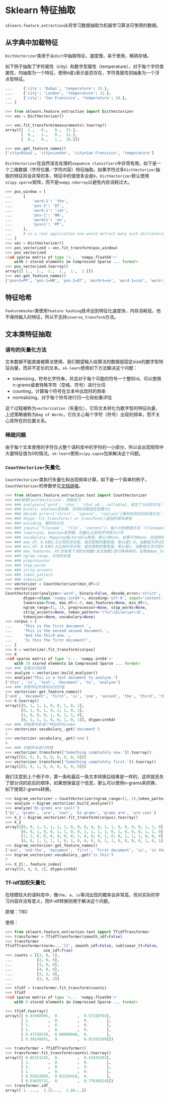 # Sklearn 特征抽取

`sklearn.feature_extraction`从将学习数据抽取为机器学习算法可使用的数据。

## 从字典中加载特征

`DictVectorizer`类用于从`dict`中抽取特征，速度慢，易于使用，稀疏存储。

如下例子抽取了字符属性（city）和数字型属性（temperature），对于每个字符类属性，均抽取为一个特征，使用`0`或`1`表示是否存在，字符类属性则抽象为一个浮点型特征。

```python
...     {'city': 'Dubai', 'temperature': 33.},
...     {'city': 'London', 'temperature': 12.},
...     {'city': 'San Fransisco', 'temperature': 18.},
... ]

>>> from sklearn.feature_extraction import DictVectorizer
>>> vec = DictVectorizer()

>>> vec.fit_transform(measurements).toarray()
array([[  1.,   0.,   0.,  33.],
       [  0.,   1.,   0.,  12.],
       [  0.,   0.,   1.,  18.]])

>>> vec.get_feature_names()
['city=Dubai', 'city=London', 'city=San Fransisco', 'temperature']
```

`DictVectorizer`在自然语言处理的`sequence classifiers`中非常有用，如下是一个二维数据（字符位置／字符内容）特征抽取。如果字符过多`DictVectorizer`抽取的特征将会非常的多，特征中的值很多会是`0`，`DictVectorizer`默认使用`scipy.sparse`矩阵，而不是`numpy.ndarray`以避免内存消耗过大。

```python
>>> pos_window = [
...     {
...         'word-2': 'the',
...         'pos-2': 'DT',
...         'word-1': 'cat',
...         'pos-1': 'NN',
...         'word+1': 'on',
...         'pos+1': 'PP',
...     },
...     # in a real application one would extract many such dictionaries
... ]
>>> vec = DictVectorizer()
>>> pos_vectorized = vec.fit_transform(pos_window)
>>> pos_vectorized                
<1x6 sparse matrix of type '<... 'numpy.float64'>'
    with 6 stored elements in Compressed Sparse ... format>
>>> pos_vectorized.toarray()
array([[ 1.,  1.,  1.,  1.,  1.,  1.]])
>>> vec.get_feature_names()
['pos+1=PP', 'pos-1=NN', 'pos-2=DT', 'word+1=on', 'word-1=cat', 'word-2=the']
```


## 特征哈希

`FeatureHasher`类使用`feature hashing`技术达到特征化速度快，内存消耗低，他不保持输入的特征，所以不支持`inverse_transform`方法。

## 文本类特征抽取

### 语句的矢量化方法

文本数据不能直接被算法使用，我们期望输入给算法的数据是固定size的数字型特征向量，而非不定长的文本。`sk-learn`使用如下方法解决这个问题：

- tokenizing，符号化字符串，并且对于每个可能的符号一个整形id。可以使用n-grams或者特殊字符（空格、符号）进行分词
- counting，计算每个符号在文本中出现时的频率
- normalizing，对于每个符号进行归一化和权重评估

这个过程被称为`vectorization`（矢量化），它将文本转化为数字型的特征向量，上述策略被称为`Bag of Words`，它仅关心每个字符（符号）出现的频率，而不关心其所在的位置关系。

### 稀疏问题

由于每个文本使用的字符仅占整个语料库中的字符的一小部分，所以会出现矩阵中大量特征值为0的情况。`sk-learn`使用`scipy.sapse`包来解决这个问题。

### `CountVectorizer`矢量化

`CountVectorizer`类执行矢量化和出现频率计算，如下是一个简单的例子，`CountVectorizer`的参数参见[文档链接](http://scikit-learn.org/stable/modules/generated/sklearn.feature_extraction.text.CountVectorizer.html#sklearn.feature_extraction.text.CountVectorizer)。

```python
>>> from sklearn.feature_extraction.text import CountVectorizer
>>> ###使用CountVectorizer，参数如下
>>> ### analyzer={'word', 'char', 'char_wb', callable}，规定了分词的方法：word是数字字母；char是n-gram字符分词；char_wb是仅从数字字母中使用n-gram分词；调用函数名则将对每条数据使用该函数进行处理，输出为list
>>> ### binary, boolean型参数，将非0的数值全部置为1
>>> ### decode_error={‘strict’, ‘ignore’, ‘replace’}解码失败后的处理方法：strict表示处理失败后会raise一个UnicodeDecodeError；ignore则会忽略改条的处理
>>> ### dtype：fit_transform() or transform()返回的矩阵类型
>>> ### encoding，解码的方式
>>> ### input={‘filename’, ‘file’, ‘content’}，输入分析数据方式：filename则需要在fit_transform中输入一个文件名list；file则需要在fit_transform中输入python的file类型变量list；content需要在fit_transform中输入string或者bytes的list
>>> ### lowercase, boolean型参数，向量化之前将字符转为小写
>>> ### vocabulary，Mapping或iterable类型，默认为None，如果不为None，则选择其中的key作为矩阵的特征属性。
>>> ### max_df，0.0到1.0之间的浮点型，或无限制的整型值，默认是1.0。当数值为浮点型时，如果(含有某个词的文档数/总文档数)大于max_df的值，那么这个词就不会被用作关键词；当数值为整型时，如果某个词出现的次数超过max_df的值时则不会被用作关键词；当参数中vocabulary值不为None时这个参数无效。
>>> ### min_df，0.0到1.0之间的浮点型，或无限制的整型值，默认是1。当数值为浮点型时，如果(含有某个词的文档数/总文档数)小于min_df的值，那么这个词就不会被用作关键词；当数值为整型时，如果某个词出现的次数小于min_df的值时则不会被用作关键词；当参数中vocabulary值不为None时这个参数无效。
>>> ### max_features，对(含有某个词的文档数/总文档数)进行降序排列，仅取前max_features个，当参数中vocabulary值不为None时这个参数无效。
>>> ### ngram_range，分词的长度
>>> ### preprocessor
>>> ### stop_words
>>> ### strip_accents
>>> ### token_pattern
>>> ### tokenizer
>>> vectorizer = CountVectorizer(min_df=1)
>>> vectorizer                     
CountVectorizer(analyzer='word', binary=False, decode_error='strict',
        dtype=<class 'numpy.int64'>, encoding='utf-8', input='content',
        lowercase=True, max_df=1.0, max_features=None, min_df=1,
        ngram_range=(1, 1), preprocessor=None, stop_words=None,
        strip_accents=None, token_pattern='(?u)\\b\\w\\w+\\b',
        tokenizer=None, vocabulary=None)
>>> corpus = [
...     'This is the first document.',
...     'This is the second second document.',
...     'And the third one.',
...     'Is this the first document?',
... ]
>>> X = vectorizer.fit_transform(corpus)
>>> X                       
<4x9 sparse matrix of type '<... 'numpy.int64'>'
    with 19 stored elements in Compressed Sparse ... format>
>>> ### 查看分词结果
>>> analyze = vectorizer.build_analyzer()
>>> analyze("This is a text document to analyze.")
['this', 'is', 'text', 'document', 'to', 'analyze']
>>> ### 获取特征列表和对应的值
>>> vectorizer.get_feature_names()
['and', 'document', 'first', 'is', 'one', 'second', 'the', 'third', 'this']
>>> X.toarray()
array([[0, 1, 1, 1, 0, 0, 1, 0, 1],
       [0, 1, 0, 1, 0, 2, 1, 0, 1],
       [1, 0, 0, 0, 1, 0, 1, 1, 0],
       [0, 1, 1, 1, 0, 0, 1, 0, 1]], dtype=int64)
>>> ### 获取其中的某个特征的列index
>>> vectorizer.vocabulary_.get('document')
1
>>> vectorizer.vocabulary_.get('one')
4
>>> ### 对新样本进行转换
>>> vectorizer.transform(['Something completely new.']).toarray()
array([[0, 0, 0, 0, 0, 0, 0, 0, 0]])
>>> vectorizer.transform(['Something completely first.']).toarray()
array([[0, 0, 1, 0, 0, 0, 0, 0, 0]])
```

我们注意到上个例子中，第一条和最后一条文本转换后结果是一样的，这样就丢失了部分词的前后的顺序，如果想保留这个信息，那么可以使用n-grams来抓换，如下使用2-grams转换。

```python
>>> bigram_vectorizer = CountVectorizer(ngram_range=(1, 2),token_pattern=r'\b\w+\b', min_df=1)
>>> analyze = bigram_vectorizer.build_analyzer()
>>> analyze('Bi-grams are cool!')
['bi', 'grams', 'are', 'cool', 'bi grams', 'grams are', 'are cool']
>>> X_2 = bigram_vectorizer.fit_transform(corpus).toarray()
>>> X_2
array([[0, 0, 1, 1, 1, 1, 1, 0, 0, 0, 0, 0, 1, 1, 0, 0, 0, 0, 1, 1, 0],
       [0, 0, 1, 0, 0, 1, 1, 0, 0, 2, 1, 1, 1, 0, 1, 0, 0, 0, 1, 1, 0],
       [1, 1, 0, 0, 0, 0, 0, 0, 1, 0, 0, 0, 1, 0, 0, 1, 1, 1, 0, 0, 0],
       [0, 0, 1, 1, 1, 1, 0, 1, 0, 0, 0, 0, 1, 1, 0, 0, 0, 0, 1, 0, 1]], dtype=int64)
>>> bigram_vectorizer.get_feature_names()                  
['and', 'and the', 'document', 'first', 'first document', 'is', 'is the', 'is this', 'one', 'second', 'second document', 'second second', 'the', 'the first', 'the second', 'the third', 'third', 'third one', 'this', 'this is', 'this the']
>>> bigram_vectorizer.vocabulary_.get('is this')
7
>>> X_2[:, feature_index] 
array([0, 0, 0, 1], dtype=int64)
```

### Tf-idf加权矢量化

在规模较大的语料库中，像`the`、`a`、`is`等词出现的概率会非常高，但对实际的学习内容并没有意义，而tf-idf转换则用于解决这个问题。

原理：TBD

使用：

```python
>>> from sklearn.feature_extraction.text import TfidfTransformer
>>> transformer = TfidfTransformer(smooth_idf=False)
>>> transformer   
TfidfTransformer(norm=...'l2', smooth_idf=False, sublinear_tf=False,
                 use_idf=True)
>>> counts = [[3, 0, 1],
...           [2, 0, 0],
...           [3, 0, 0],
...           [4, 0, 0],
...           [3, 2, 0],
...           [3, 0, 2]]
...
>>> tfidf = transformer.fit_transform(counts)
>>> tfidf                         
<6x3 sparse matrix of type '<... 'numpy.float64'>'
    with 9 stored elements in Compressed Sparse ... format>

>>> tfidf.toarray()                        
array([[ 0.81940995,  0.        ,  0.57320793],
       [ 1.        ,  0.        ,  0.        ],
       [ 1.        ,  0.        ,  0.        ],
       [ 1.        ,  0.        ,  0.        ],
       [ 0.47330339,  0.88089948,  0.        ],
       [ 0.58149261,  0.        ,  0.81355169]])
```

```python
>>> transformer = TfidfTransformer()
>>> transformer.fit_transform(counts).toarray()
array([[ 0.85151335,  0.        ,  0.52433293],
       [ 1.        ,  0.        ,  0.        ],
       [ 1.        ,  0.        ,  0.        ],
       [ 1.        ,  0.        ,  0.        ],
       [ 0.55422893,  0.83236428,  0.        ],
       [ 0.63035731,  0.        ,  0.77630514]])
>>> transformer.idf_                       
array([ 1. ...,  2.25...,  1.84...])
```


